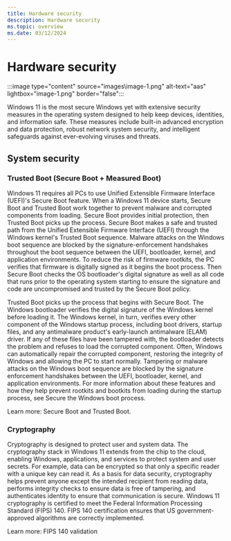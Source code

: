 ```yaml
---
title: Hardware security
description: Hardware security
ms.topic: overview
ms.date: 03/12/2024
---
```


# Hardware security

:::image type="content" source="images\image-1.png" alt-text="aas" lightbox="image-1.png" border="false":::

Windows 11 is the most secure Windows yet with extensive security measures in the operating system designed to help keep devices, identities, and information safe. These measures include built-in advanced encryption and data protection, robust network system security, and intelligent safeguards against ever-evolving viruses and threats.

## System security

### Trusted Boot (Secure Boot + Measured Boot)

Windows 11 requires all PCs to use Unified Extensible Firmware Interface (UEFI)'s Secure Boot feature. When a Windows 11 device starts, Secure Boot and Trusted Boot work together to prevent malware and corrupted components from loading. Secure Boot provides initial protection, then Trusted Boot picks up the process. Secure Boot makes a safe and trusted path from the Unified Extensible Firmware Interface (UEFI) through the Windows kernel's Trusted Boot sequence. Malware attacks on the Windows boot sequence are blocked by the signature-enforcement handshakes throughout the boot sequence between the UEFI, bootloader, kernel, and application environments. To reduce the risk of firmware rootkits, the PC verifies that firmware is digitally signed as it begins the boot process. Then Secure Boot checks the OS bootloader's digital signature as well as all code that runs prior to the operating system starting to ensure the signature and code are uncompromised and trusted by the Secure Boot policy.

Trusted Boot picks up the process that begins with Secure Boot. The Windows bootloader verifies the digital signature of the Windows kernel before loading it. The Windows kernel, in turn, verifies every other component of the Windows startup process, including boot drivers, startup files, and any antimalware product's early-launch antimalware (ELAM) driver. If any of these files have been tampered with, the bootloader detects the problem and refuses to load the corrupted component. Often, Windows can automatically repair the corrupted component, restoring the integrity of Windows and allowing the PC to start normally. Tampering or malware attacks on the Windows boot sequence are blocked by the signature enforcement handshakes between the UEFI, bootloader, kernel, and application environments. For more information about these features and how they help prevent rootkits and bootkits from loading during the startup process, see Secure the Windows boot process.

Learn more: Secure Boot and Trusted Boot.

### Cryptography

Cryptography is designed to protect user and system data. The cryptography stack in Windows 11 extends from the chip to the cloud, enabling Windows, applications, and services to protect system and user secrets. For example, data can be encrypted so that only a specific reader with a unique key can read it. As a basis for data security, cryptography helps prevent anyone except the intended recipient from reading data, performs integrity checks to ensure data is free of tampering, and authenticates identity to ensure that communication is secure. Windows 11 cryptography is certified to meet the Federal Information Processing Standard (FIPS) 140. FIPS 140 certification ensures that US government-approved algorithms are correctly implemented.

Learn more: FIPS 140 validation
